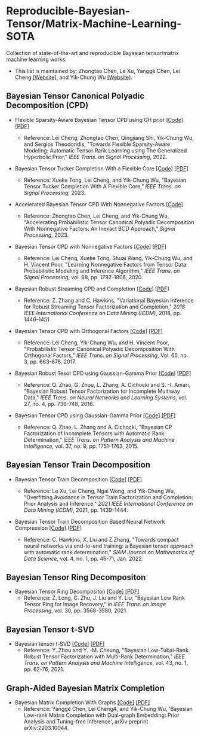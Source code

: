 # Reproducible-Bayesian-Tensor/Matrix-Machine-Learning-SOTA

Collection of state-of-the-art and reproducible Bayesian tensor/matrix machine learning works.

- This list is maintained by:
Zhongtao Chen, Le Xu, Yangge Chen, Lei Cheng [\[Website\]](https://person.zju.edu.cn/leicheng#0), and Yik-Chung Wu [\[Website\]](https://www.eee.hku.hk/~ycwu/). 
 

## Bayesian Tensor Canonical Polyadic Decomposition (CPD)

- Flexible Sparsity-Aware Bayesian Tensor CPD using GH prior  [\[Code\]](https://github.com/leicheng-tensor/pcpd_gh) [\[PDF\]](https://ieeexplore.ieee.org/document/9747988)
  - Reference: Lei Cheng, Zhongtao Chen, Qingjiang Shi, Yik-Chung Wu, and Sergios Theodoridis, "Towards Flexible Sparsity-Aware Modeling: Automatic Tensor Rank Learning using The Generalized Hyperbolic Prior," _IEEE Trans. on Signal Processing_, 2022.
 
- Bayesian Tensor Tucker Completion With a Flexible Core [\[Code\]](https://github.com/leicheng-tensor/BFCTC/tree/main) [\[PDF\]](https://ieeexplore.ieee.org/document/10305542)
  - Reference: Xueke Tong, Lei Cheng, and Yik-Chung Wu, “Bayesian Tensor Tucker Completion With A Flexible Core,” _IEEE Trans. on Signal Processing_, 2023.
  
- Accelerated Bayesian Tensor CPD With Nonnegative Factors [\[Code\]](https://github.com/leicheng-tensor/fast_pncpd)
  - Reference: Zhongtao Chen, Lei Cheng, and Yik-Chung Wu, "Accelerating Probabilistic Tensor Canonical Polyadic Decomposition With Nonnegative Factors: An Inexact BCD Approach," _Signal Processing_, 2023.

- Bayesian Tensor CPD with Nonnegative Factors [\[Code\]](https://github.com/leicheng-tensor/pncpd) [\[PDF\]](https://ieeexplore.ieee.org/document/9006902)
  - Reference: Lei Cheng, Xueke Tong, Shuai Wang, Yik-Chung Wu, and H. Vincent Poor, "Learning Nonnegative Factors from Tensor Data: Probabilistic Modeling and Inference Algorithm," _IEEE Trans. on Signal Processing_, vol. 68, pp. 1792-1806, 2020.

- Bayesian Robust Streaming CPD and Completion [\[Code\]](https://github.com/colehawkins/Robust-Streaming-Tensor-Factorization)  [\[PDF\]](https://ieeexplore.ieee.org/document/8595009)
  - Reference: Z. Zhang and C. Hawkins, "Variational Bayesian Inference for Robust Streaming Tensor Factorization and Completion," _2018 IEEE International Conference on Data Mining (ICDM)_, 2018, pp. 1446-1451


- Bayesian Tensor CPD with Orthogonal Factors [\[Code\]](https://github.com/leicheng-tensor/pcpd-orthogonal-) [\[PDF\]](https://ieeexplore.ieee.org/document/7555316/)
  - Reference: Lei Cheng, Yik-Chung Wu, and H. Vincent Poor, "Probabilistic Tensor Canonical Polyadic Decomposition With Orthogonal Factors," _IEEE Trans. on Signal Processing_, Vol. 65, no. 3, pp. 663-676, 2017.

- Bayesian Robust Tesor CPD using Gaussian-Gamma Prior [\[Code\]](https://github.com/qbzhao/BRTF) [\[PDF\]](https://ieeexplore.ieee.org/document/7120147)
 
  - Reference: Q. Zhao, G. Zhou, L. Zhang, A. Cichocki and S. -I. Amari, "Bayesian Robust Tensor Factorization for Incomplete Multiway Data," _IEEE Trans. on Neural Networks and Learning Systems_, vol. 27, no. 4, pp. 736-748, 2016.
 
- Bayesian Tensor CPD using Gaussian-Gamma Prior [\[Code\]](https://github.com/qbzhao/BCPF) [\[PDF\]](https://ieeexplore.ieee.org/document/7010937)

  - Reference: Q. Zhao, L. Zhang and A. Cichocki, "Bayesian CP Factorization of Incomplete Tensors with Automatic Rank Determination,"  _IEEE Trans. on Pattern Analysis and Machine Intelligence_, vol. 37, no. 9, pp. 1751-1763, 2015.
 

## Bayesian Tensor Train Decomposition

- Bayesian Tensor Train Decomposition [\[Code\]](https://github.com/xumaomao94/PTTC) [\[PDF\]](https://ieeexplore.ieee.org/document/9679150)
  - Reference: Le Xu, Lei Cheng, Ngai Wong, and Yik-Chung Wu, "Overfitting Avoidance in Tensor Train Factorization and Completion: Prior Analysis and Inference,"  _2021 IEEE International Conference on Data Mining (ICDM)_, 2021, pp. 1439-1444.

- Bayesian Tensor Train Decomposition Based Neural Network Compression [\[Code\]](https://github.com/colehawkins/bayesian-tensor-rank-determination) [\[PDF\]](https://arxiv.org/abs/2010.08689)
  - Reference:  C. Hawkins, X. Liu and Z.Zhang, "Towards compact neural networks via end-to-end training: a Bayesian tensor approach with automatic rank determination," _SIAM Journal on Mathematics of Data Science_, vol. 4, no. 1, pp. 46-71, Jan. 2022.


## Bayesian Tensor Ring Decompositon
- Bayesian Tensor Ring Decompositon [\[Code\]](https://github.com/yipengliu/bayesian_tensor_ring) [\[PDF\]](https://ieeexplore.ieee.org/document/9369109)
  - Reference: Z. Long, C. Zhu, J. Liu and Y. Liu, "Bayesian Low Rank Tensor Ring for Image Recovery," in _IEEE Trans. on Image Processing_, vol. 30, pp. 3568-3580, 2021.

## Bayesian Tensor t-SVD
- Bayesian tensor t-SVD [\[Code\]](https://github.com/yangzhou12/BTRTF) [\[PDF\]](https://ieeexplore.ieee.org/document/8740980/media)
  - Reference: Y. Zhou and Y. -M. Cheung, "Bayesian Low-Tubal-Rank Robust Tensor Factorization with Multi-Rank Determination," _IEEE Trans. on Pattern Analysis and Machine Intelligence_, vol. 43, no. 1, pp. 62-76, 2021.


## Graph-Aided Bayesian Matrix Completion 
- Bayesian Matrix Completion With Graphs [\[Code\]](https://github.com/leicheng-tensor/BMCG) [\[PDF\]](https://arxiv.org/abs/2203.10044)
   - Reference: Yangge Chen, Lei Cheng#, and Yik-Chung Wu, 'Bayesian Low-rank Matrix Completion with Dual-graph Embedding: Prior Analysis and Tuning-free Inference', arXiv preprint arXiv:2203.10044.
